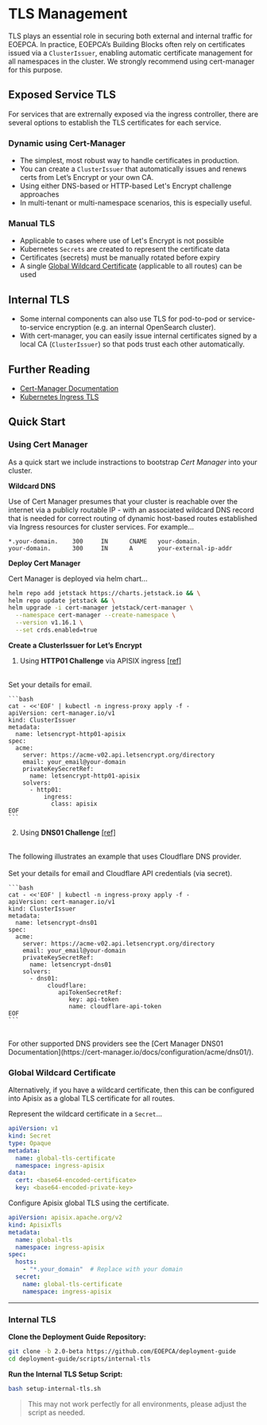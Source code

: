 
# TLS Management

TLS plays an essential role in securing both external and internal traffic for EOEPCA. In practice, EOEPCA’s Building Blocks often rely on certificates issued via a `ClusterIssuer`, enabling automatic certificate management for all namespaces in the cluster. We strongly recommend using cert-manager for this purpose.

## Exposed Service TLS

For services that are extrernally exposed via the ingress controller, there are several options to establish the TLS certificates for each service.

### Dynamic using Cert-Manager

   - The simplest, most robust way to handle certificates in production.
   - You can create a `ClusterIssuer` that automatically issues and renews certs from Let’s Encrypt or your own CA.
   - Using either DNS-based or HTTP-based Let's Encrypt challenge approaches
   - In multi-tenant or multi-namespace scenarios, this is especially useful.

### Manual TLS

   - Applicable to cases where use of Let's Encrypt is not possible
   - Kubernetes `Secrets` are created to represent the certificate data
   - Certificates (secrets) must be manually rotated before expiry
   - A single [Global Wildcard Certificate](#global-wildcard-certificate) (applicable to all routes) can be used

## Internal TLS

- Some internal components can also use TLS for pod-to-pod or service-to-service encryption (e.g. an internal OpenSearch cluster). 
- With cert-manager, you can easily issue internal certificates signed by a local CA (`ClusterIssuer`) so that pods trust each other automatically.

## Further Reading

- [Cert-Manager Documentation](https://cert-manager.io/docs/)
- [Kubernetes Ingress TLS](https://kubernetes.io/docs/concepts/services-networking/ingress/#tls)

## Quick Start

### Using Cert Manager

As a quick start we include instractions to bootstrap _Cert Manager_ into your cluster.

**Wildcard DNS**

Use of Cert Manager presumes that your cluster is reachable over the internet via a publicly routable IP - with an associated wildcard DNS record that is needed for correct routing of dynamic host-based routes established via Ingress resources for cluster services. For example...

```
*.your-domain.    300     IN      CNAME   your-domain.
your-domain.      300     IN      A       your-external-ip-addr
```

**Deploy Cert Manager**

Cert Manager is deployed via helm chart...

```bash
helm repo add jetstack https://charts.jetstack.io && \
helm repo update jetstack && \
helm upgrade -i cert-manager jetstack/cert-manager \
  --namespace cert-manager --create-namespace \
  --version v1.16.1 \
  --set crds.enabled=true
```

**Create a ClusterIssuer for Let’s Encrypt**

1. Using **HTTP01 Challenge** via APISIX ingress [[ref]](https://letsencrypt.org/docs/challenge-types/#http-01-challenge)<br>
<br>
   Set your details for email.

    ```bash
    cat - <<'EOF' | kubectl -n ingress-proxy apply -f -
    apiVersion: cert-manager.io/v1
    kind: ClusterIssuer
    metadata:
      name: letsencrypt-http01-apisix
    spec:
      acme:
        server: https://acme-v02.api.letsencrypt.org/directory
        email: your_email@your-domain
        privateKeySecretRef:
          name: letsencrypt-http01-apisix
        solvers:
          - http01:
              ingress:
                class: apisix
    EOF
    ```

2. Using **DNS01 Challenge** [[ref]](https://letsencrypt.org/docs/challenge-types/#dns-01-challenge)<br>
<br>
   The following illustrates an example that uses Cloudflare DNS provider.<br>
<br>
   Set your details for email and Cloudflare API credentials (via secret).

    ```bash
    cat - <<'EOF' | kubectl -n ingress-proxy apply -f -
    apiVersion: cert-manager.io/v1
    kind: ClusterIssuer
    metadata:
      name: letsencrypt-dns01
    spec:
      acme:
        server: https://acme-v02.api.letsencrypt.org/directory
        email: your_email@your-domain
        privateKeySecretRef:
          name: letsencrypt-dns01
        solvers:
          - dns01:
               cloudflare:
                  apiTokenSecretRef:
                     key: api-token
                     name: cloudflare-api-token
    EOF
    ```
<br>
   For other supported DNS providers see the [Cert Manager DNS01 Documentation](https://cert-manager.io/docs/configuration/acme/dns01/).

### Global Wildcard Certificate

Alternatively, if you have a wildcard certificate, then this can be configured into Apisix as a global TLS certificate for all routes.

Represent the wildcard certificate in a `Secret`...

```yaml
apiVersion: v1
kind: Secret
type: Opaque
metadata:
  name: global-tls-certificate
  namespace: ingress-apisix
data:
  cert: <base64-encoded-certificate>
  key: <base64-encoded-private-key>
```

Configure Apisix global TLS using the certificate.

```yaml
apiVersion: apisix.apache.org/v2
kind: ApisixTls
metadata:
  name: global-tls
  namespace: ingress-apisix
spec:
  hosts:
    - "*.your_domain"  # Replace with your domain
  secret:
    name: global-tls-certificate
    namespace: ingress-apisix
```

---

### Internal TLS

**Clone the Deployment Guide Repository:**

```bash
git clone -b 2.0-beta https://github.com/EOEPCA/deployment-guide
cd deployment-guide/scripts/internal-tls
```

**Run the Internal TLS Setup Script:**

```bash
bash setup-internal-tls.sh
```

> This may not work perfectly for all environments, please adjust the script as needed.